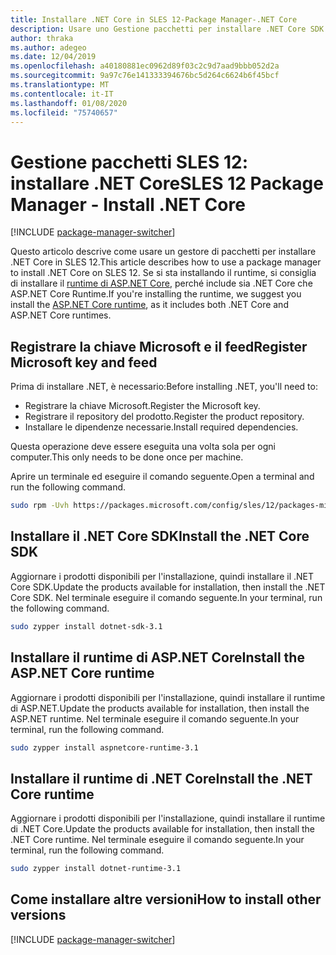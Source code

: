 ```yaml
---
title: Installare .NET Core in SLES 12-Package Manager-.NET Core
description: Usare uno Gestione pacchetti per installare .NET Core SDK e Runtime in SLES 12.
author: thraka
ms.author: adegeo
ms.date: 12/04/2019
ms.openlocfilehash: a40180881ec0962d89f03c2c9d7aad9bbb052d2a
ms.sourcegitcommit: 9a97c76e141333394676bc5d264c6624b6f45bcf
ms.translationtype: MT
ms.contentlocale: it-IT
ms.lasthandoff: 01/08/2020
ms.locfileid: "75740657"
---
```

# <a name="sles-12-package-manager---install-net-core"></a><span data-ttu-id="bab0c-103">Gestione pacchetti SLES 12: installare .NET Core</span><span class="sxs-lookup"><span data-stu-id="bab0c-103">SLES 12 Package Manager - Install .NET Core</span></span>

[!INCLUDE [package-manager-switcher](./includes/package-manager-switcher.md)]

<span data-ttu-id="bab0c-104">Questo articolo descrive come usare un gestore di pacchetti per installare .NET Core in SLES 12.</span><span class="sxs-lookup"><span data-stu-id="bab0c-104">This article describes how to use a package manager to install .NET Core on SLES 12.</span></span> <span data-ttu-id="bab0c-105">Se si sta installando il runtime, si consiglia di installare il [runtime di ASP.NET Core](#install-the-aspnet-core-runtime), perché include sia .NET Core che ASP.NET Core Runtime.</span><span class="sxs-lookup"><span data-stu-id="bab0c-105">If you're installing the runtime, we suggest you install the [ASP.NET Core runtime](#install-the-aspnet-core-runtime), as it includes both .NET Core and ASP.NET Core runtimes.</span></span>

## <a name="register-microsoft-key-and-feed"></a><span data-ttu-id="bab0c-106">Registrare la chiave Microsoft e il feed</span><span class="sxs-lookup"><span data-stu-id="bab0c-106">Register Microsoft key and feed</span></span>

<span data-ttu-id="bab0c-107">Prima di installare .NET, è necessario:</span><span class="sxs-lookup"><span data-stu-id="bab0c-107">Before installing .NET, you'll need to:</span></span>

- <span data-ttu-id="bab0c-108">Registrare la chiave Microsoft.</span><span class="sxs-lookup"><span data-stu-id="bab0c-108">Register the Microsoft key.</span></span>
- <span data-ttu-id="bab0c-109">Registrare il repository del prodotto.</span><span class="sxs-lookup"><span data-stu-id="bab0c-109">Register the product repository.</span></span>
- <span data-ttu-id="bab0c-110">Installare le dipendenze necessarie.</span><span class="sxs-lookup"><span data-stu-id="bab0c-110">Install required dependencies.</span></span>

<span data-ttu-id="bab0c-111">Questa operazione deve essere eseguita una volta sola per ogni computer.</span><span class="sxs-lookup"><span data-stu-id="bab0c-111">This only needs to be done once per machine.</span></span>

<span data-ttu-id="bab0c-112">Aprire un terminale ed eseguire il comando seguente.</span><span class="sxs-lookup"><span data-stu-id="bab0c-112">Open a terminal and run the following command.</span></span>

```bash
sudo rpm -Uvh https://packages.microsoft.com/config/sles/12/packages-microsoft-prod.rpm
```

## <a name="install-the-net-core-sdk"></a><span data-ttu-id="bab0c-113">Installare il .NET Core SDK</span><span class="sxs-lookup"><span data-stu-id="bab0c-113">Install the .NET Core SDK</span></span>

<span data-ttu-id="bab0c-114">Aggiornare i prodotti disponibili per l'installazione, quindi installare il .NET Core SDK.</span><span class="sxs-lookup"><span data-stu-id="bab0c-114">Update the products available for installation, then install the .NET Core SDK.</span></span> <span data-ttu-id="bab0c-115">Nel terminale eseguire il comando seguente.</span><span class="sxs-lookup"><span data-stu-id="bab0c-115">In your terminal, run the following command.</span></span>

```bash
sudo zypper install dotnet-sdk-3.1
```

## <a name="install-the-aspnet-core-runtime"></a><span data-ttu-id="bab0c-116">Installare il runtime di ASP.NET Core</span><span class="sxs-lookup"><span data-stu-id="bab0c-116">Install the ASP.NET Core runtime</span></span>

<span data-ttu-id="bab0c-117">Aggiornare i prodotti disponibili per l'installazione, quindi installare il runtime di ASP.NET.</span><span class="sxs-lookup"><span data-stu-id="bab0c-117">Update the products available for installation, then install the ASP.NET runtime.</span></span> <span data-ttu-id="bab0c-118">Nel terminale eseguire il comando seguente.</span><span class="sxs-lookup"><span data-stu-id="bab0c-118">In your terminal, run the following command.</span></span>

```bash
sudo zypper install aspnetcore-runtime-3.1
```

## <a name="install-the-net-core-runtime"></a><span data-ttu-id="bab0c-119">Installare il runtime di .NET Core</span><span class="sxs-lookup"><span data-stu-id="bab0c-119">Install the .NET Core runtime</span></span>

<span data-ttu-id="bab0c-120">Aggiornare i prodotti disponibili per l'installazione, quindi installare il runtime di .NET Core.</span><span class="sxs-lookup"><span data-stu-id="bab0c-120">Update the products available for installation, then install the .NET Core runtime.</span></span> <span data-ttu-id="bab0c-121">Nel terminale eseguire il comando seguente.</span><span class="sxs-lookup"><span data-stu-id="bab0c-121">In your terminal, run the following command.</span></span>

```bash
sudo zypper install dotnet-runtime-3.1
```

## <a name="how-to-install-other-versions"></a><span data-ttu-id="bab0c-122">Come installare altre versioni</span><span class="sxs-lookup"><span data-stu-id="bab0c-122">How to install other versions</span></span>

[!INCLUDE [package-manager-switcher](./includes/package-manager-heading-hack-pkgname.md)]

